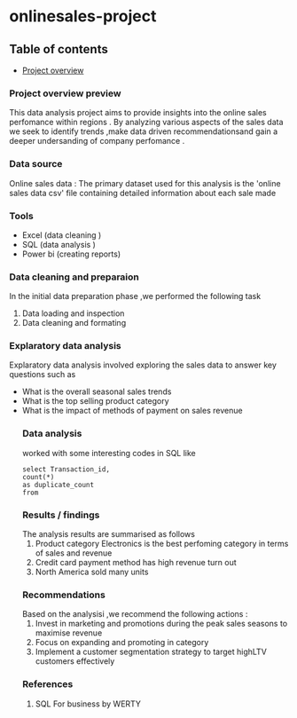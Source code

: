 # onlinesales-project
## Table of contents 
- [Project overview](#project-overview)

### Project overview preview
This data analysis project aims to provide insights into the online sales perfomance within regions .
By analyzing various aspects of the sales data we seek to identify trends ,make data driven recommendationsand gain
a deeper undersanding of company perfomance .
### Data source 
Online sales data : The primary dataset used for this analysis is the 'online sales data csv' file containing
detailed information about each sale made 
### Tools
- Excel (data cleaning )
- SQL (data analysis )
- Power bi (creating reports)
### Data cleaning and preparaion 
In the initial data preparation phase ,we performed the following task 
1. Data loading and inspection
2. Data cleaning and formating
### Explaratory data analysis 
Explaratory data analysis involved exploring the sales data to answer key questions such as
- What is the overall seasonal sales trends
- What is the top selling product category
- What is the impact of methods of payment on sales revenue
  ### Data analysis
  worked with some interesting codes in SQL like
  ``````````
  select Transaction_id,
  count(*)
  as duplicate_count
  from
  `````````````
  ### Results / findings
  The analysis results are summarised as follows
  1. Product category Electronics is the best perfoming category in terms of sales and revenue
  2. Credit card payment method has high revenue turn out
  3. North America sold many units
  ### Recommendations
  Based on the analysisi ,we recommend the following actions :
  1. Invest in marketing and promotions during the peak sales seasons to maximise revenue
  2. Focus on expanding and promoting in category
  3. Implement a customer segmentation strategy to target highLTV customers effectively
  ### References
  1. SQL For business by WERTY

  
